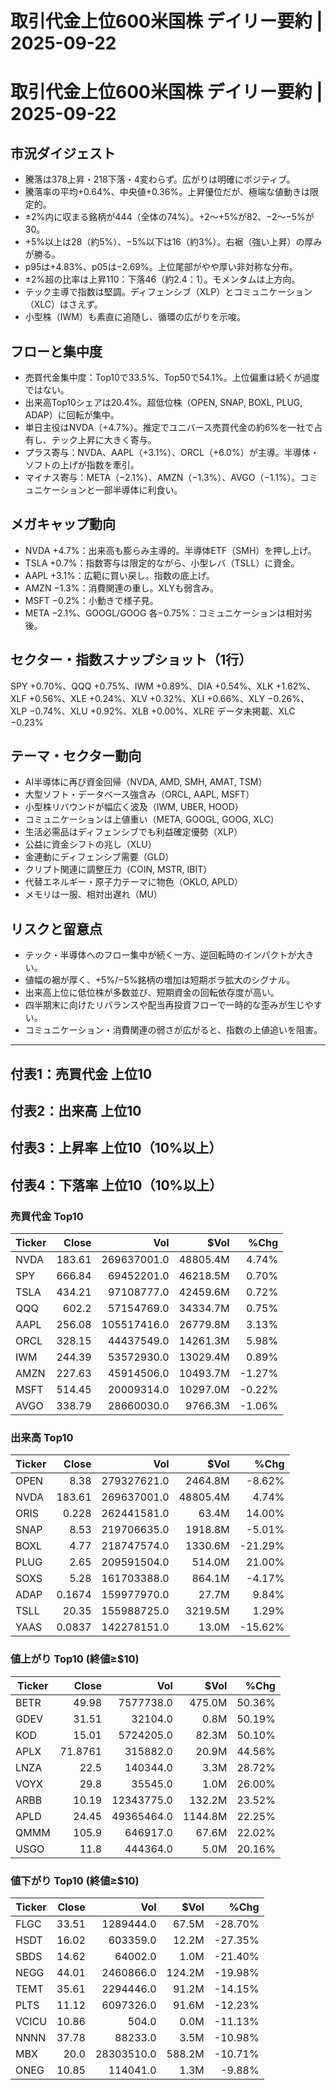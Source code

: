 # 取引代金上位600米国株 デイリー要約 | 2025-09-22

# 取引代金上位600米国株 デイリー要約 | 2025-09-22

## 市況ダイジェスト
- 騰落は378上昇・218下落・4変わらず。広がりは明確にポジティブ。
- 騰落率の平均+0.64%、中央値+0.36%。上昇優位だが、極端な値動きは限定的。
- ±2%内に収まる銘柄が444（全体の74%）。+2〜+5%が82、−2〜−5%が30。
- +5%以上は28（約5%）、−5%以下は16（約3%）。右裾（強い上昇）の厚みが勝る。
- p95は+4.83%、p05は−2.69%。上位尾部がやや厚い非対称な分布。
- ±2%超の比率は上昇110：下落46（約2.4：1）。モメンタムは上方向。
- テック主導で指数は堅調。ディフェンシブ（XLP）とコミュニケーション（XLC）はさえず。
- 小型株（IWM）も素直に追随し、循環の広がりを示唆。

## フローと集中度
- 売買代金集中度：Top10で33.5%、Top50で54.1%。上位偏重は続くが過度ではない。
- 出来高Top10シェアは20.4%。超低位株（OPEN, SNAP, BOXL, PLUG, ADAP）に回転が集中。
- 単日主役はNVDA（+4.7%）。推定でユニバース売買代金の約6%を一社で占有し、テック上昇に大きく寄与。
- プラス寄与：NVDA、AAPL（+3.1%）、ORCL（+6.0%）が主導。半導体・ソフトの上げが指数を牽引。
- マイナス寄与：META（−2.1%）、AMZN（−1.3%）、AVGO（−1.1%）。コミュニケーションと一部半導体に利食い。

## メガキャップ動向
- NVDA +4.7%：出来高も膨らみ主導的。半導体ETF（SMH）を押し上げ。
- TSLA +0.7%：指数寄与は限定的ながら、小型レバ（TSLL）に資金。
- AAPL +3.1%：広範に買い戻し。指数の底上げ。
- AMZN −1.3%：消費関連の重し。XLYも弱含み。
- MSFT −0.2%：小動きで様子見。
- META −2.1%、GOOGL/GOOG 各−0.75%：コミュニケーションは相対劣後。

## セクター・指数スナップショット（1行）
SPY +0.70%、QQQ +0.75%、IWM +0.89%、DIA +0.54%、XLK +1.62%、XLF +0.56%、XLE +0.24%、XLV +0.32%、XLI +0.66%、XLY −0.26%、XLP −0.74%、XLU +0.92%、XLB +0.00%、XLRE データ未掲載、XLC −0.23%

## テーマ・セクター動向
- AI半導体に再び資金回帰（NVDA, AMD, SMH, AMAT, TSM）
- 大型ソフト・データベース強含み（ORCL, AAPL, MSFT）
- 小型株リバウンドが幅広く波及（IWM, UBER, HOOD）
- コミュニケーションは上値重い（META, GOOGL, GOOG, XLC）
- 生活必需品はディフェンシブでも利益確定優勢（XLP）
- 公益に資金シフトの兆し（XLU）
- 金連動にディフェンシブ需要（GLD）
- クリプト関連に調整圧力（COIN, MSTR, IBIT）
- 代替エネルギー・原子力テーマに物色（OKLO, APLD）
- メモリは一服、相対出遅れ（MU）

## リスクと留意点
- テック・半導体へのフロー集中が続く一方、逆回転時のインパクトが大きい。
- 値幅の裾が厚く、+5%/−5%銘柄の増加は短期ボラ拡大のシグナル。
- 出来高上位に低位株が多数並び、短期資金の回転依存度が高い。
- 四半期末に向けたリバランスや配当再投資フローで一時的な歪みが生じやすい。
- コミュニケーション・消費関連の弱さが広がると、指数の上値追いを阻害。

---

## 付表1：売買代金 上位10
## 付表2：出来高 上位10
## 付表3：上昇率 上位10（10%以上）
## 付表4：下落率 上位10（10%以上）

### 売買代金 Top10
| Ticker | Close | Vol | $Vol | %Chg |
|---|---:|---:|---:|---:|
| NVDA | 183.61 | 269637001.0 | 48805.4M | 4.74% |
| SPY | 666.84 | 69452201.0 | 46218.5M | 0.70% |
| TSLA | 434.21 | 97108777.0 | 42459.6M | 0.72% |
| QQQ | 602.2 | 57154769.0 | 34334.7M | 0.75% |
| AAPL | 256.08 | 105517416.0 | 26779.8M | 3.13% |
| ORCL | 328.15 | 44437549.0 | 14261.3M | 5.98% |
| IWM | 244.39 | 53572930.0 | 13029.4M | 0.89% |
| AMZN | 227.63 | 45914506.0 | 10493.7M | -1.27% |
| MSFT | 514.45 | 20009314.0 | 10297.0M | -0.22% |
| AVGO | 338.79 | 28660030.0 | 9766.3M | -1.06% |


### 出来高 Top10
| Ticker | Close | Vol | $Vol | %Chg |
|---|---:|---:|---:|---:|
| OPEN | 8.38 | 279327621.0 | 2464.8M | -8.62% |
| NVDA | 183.61 | 269637001.0 | 48805.4M | 4.74% |
| ORIS | 0.228 | 262441581.0 | 63.4M | 14.00% |
| SNAP | 8.53 | 219706635.0 | 1918.8M | -5.01% |
| BOXL | 4.77 | 218747574.0 | 1330.6M | -21.29% |
| PLUG | 2.65 | 209591504.0 | 514.0M | 21.00% |
| SOXS | 5.28 | 161703388.0 | 864.1M | -4.17% |
| ADAP | 0.1674 | 159977970.0 | 27.7M | 9.84% |
| TSLL | 20.35 | 155988725.0 | 3219.5M | 1.29% |
| YAAS | 0.0837 | 142278151.0 | 13.0M | -15.62% |


### 値上がり Top10 (終値≥$10)
| Ticker | Close | Vol | $Vol | %Chg |
|---|---:|---:|---:|---:|
| BETR | 49.98 | 7577738.0 | 475.0M | 50.36% |
| GDEV | 31.51 | 32104.0 | 0.8M | 50.19% |
| KOD | 15.01 | 5724205.0 | 82.3M | 50.10% |
| APLX | 71.8761 | 315882.0 | 20.9M | 44.56% |
| LNZA | 22.5 | 140344.0 | 3.3M | 28.72% |
| VOYX | 29.8 | 35545.0 | 1.0M | 26.00% |
| ARBB | 10.19 | 12343775.0 | 132.2M | 23.52% |
| APLD | 24.45 | 49365464.0 | 1144.8M | 22.25% |
| QMMM | 105.9 | 646917.0 | 67.6M | 22.02% |
| USGO | 11.8 | 444364.0 | 5.0M | 20.16% |


### 値下がり Top10 (終値≥$10)
| Ticker | Close | Vol | $Vol | %Chg |
|---|---:|---:|---:|---:|
| FLGC | 33.51 | 1289444.0 | 67.5M | -28.70% |
| HSDT | 16.02 | 603359.0 | 12.2M | -27.35% |
| SBDS | 14.62 | 64002.0 | 1.0M | -21.40% |
| NEGG | 44.01 | 2460866.0 | 124.2M | -19.98% |
| TEMT | 35.61 | 2294446.0 | 91.2M | -14.15% |
| PLTS | 11.12 | 6097326.0 | 91.6M | -12.23% |
| VCICU | 10.86 | 504.0 | 0.0M | -11.13% |
| NNNN | 37.78 | 88233.0 | 3.5M | -10.98% |
| MBX | 20.0 | 28303510.0 | 588.2M | -10.71% |
| ONEG | 10.85 | 114041.0 | 1.3M | -9.88% |

